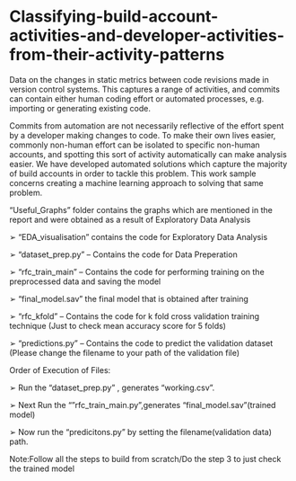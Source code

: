 # Classifying-build-account-activities-and-developer-activities-from-their-activity-patterns

Data on the changes in static metrics between code revisions made in version control systems. This captures a range of activities, and commits can contain either human coding effort or automated processes, e.g. importing or generating existing code. 

Commits from automation are not necessarily reflective of the effort spent by a developer making changes to code.   To make their own lives easier, commonly non-human effort can be isolated to specific non-human accounts, and spotting this sort of activity automatically can make analysis easier. We have developed automated solutions which capture the majority of build accounts in order to tackle this problem. This work sample concerns creating a machine learning approach to solving that same problem.

“Useful_Graphs” folder contains the graphs which are mentioned in the report and were obtained
as a result of Exploratory Data Analysis

➢ “EDA_visualisation” contains the code for Exploratory Data Analysis

➢ “dataset_prep.py” – Contains the code for Data Preperation

➢ “rfc_train_main” – Contains the code for performing training on the preprocessed data and saving
the model

➢ “final_model.sav” the final model that is obtained after training

➢ “rfc_kfold” – Contains the code for k fold cross validation training technique (Just to check mean
accuracy score for 5 folds)

➢ “predictions.py” – Contains the code to predict the validation dataset
(Please change the filename to your path of the validation file)

Order of Execution of Files:

➢ Run the “dataset_prep.py” , generates “working.csv”.

➢ Next Run the “”rfc_train_main.py”,generates “final_model.sav”(trained model)

➢ Now run the “predicitons.py” by setting the filename(validation data) path.

Note:Follow all the steps to build from scratch/Do the step 3 to just check the
trained model
